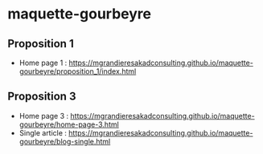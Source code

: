 # maquette-gourbeyre
## Proposition 1
- Home page 1 : https://mgrandieresakadconsulting.github.io/maquette-gourbeyre/proposition_1/index.html  

## Proposition 3
- Home page 3 : https://mgrandieresakadconsulting.github.io/maquette-gourbeyre/home-page-3.html  
- Single article : https://mgrandieresakadconsulting.github.io/maquette-gourbeyre/blog-single.html  
